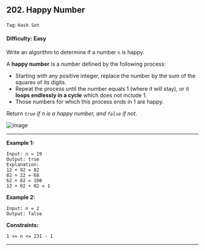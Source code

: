 ## 202. Happy Number

```Tag```: ```Hash Set```

#### Difficulty: Easy

Write an algorithm to determine if a number ```n``` is happy.

A __happy number__ is a number defined by the following process:

- Starting with any positive integer, replace the number by the sum of the squares of its digits.
- Repeat the process until the number equals 1 (where it will stay), or it __loops endlessly in a cycle__ which does not include 1.
- Those numbers for which this process ends in 1 are happy.

Return _```true``` if n is a happy number, and ```false``` if not_.

![image](https://user-images.githubusercontent.com/35042430/213296655-e5f5a784-252e-4e67-a5b5-f4bbbd284353.png)

---

__Example 1:__
```
Input: n = 19
Output: true
Explanation:
12 + 92 = 82
82 + 22 = 68
62 + 82 = 100
12 + 02 + 02 = 1
```

__Example 2:__
```
Input: n = 2
Output: false
```

__Constraints:__
```
1 <= n <= 231 - 1
```

---

